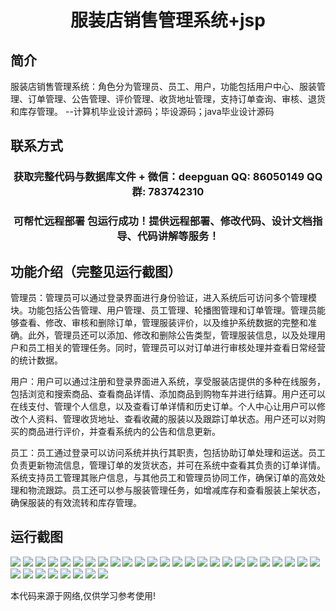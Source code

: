 <p><h1 align="center">服装店销售管理系统+jsp</h1></p>

## 简介
服装店销售管理系统：角色分为管理员、员工、用户，功能包括用户中心、服装管理、订单管理、公告管理、评价管理、收货地址管理，支持订单查询、审核、退货和库存管理。    --计算机毕业设计源码；毕设源码；java毕业设计源码


## 联系方式
<p><h3 align="center">获取完整代码与数据库文件 + 微信：deepguan QQ: 86050149 QQ群: 783742310</h3></p>
<p><h3 align="center">可帮忙远程部署 包运行成功！提供远程部署、修改代码、设计文档指导、代码讲解等服务！</h3></p>

## 功能介绍（完整见运行截图）
管理员：管理员可以通过登录界面进行身份验证，进入系统后可访问多个管理模块。功能包括公告管理、用户管理、员工管理、轮播图管理和订单管理。管理员能够查看、修改、审核和删除订单，管理服装评价，以及维护系统数据的完整和准确。此外，管理员还可以添加、修改和删除公告类型，管理服装信息，以及处理用户和员工相关的管理任务。同时，管理员可以对订单进行审核处理并查看日常经营的统计数据。

用户：用户可以通过注册和登录界面进入系统，享受服装店提供的多种在线服务，包括浏览和搜索商品、查看商品详情、添加商品到购物车并进行结算。用户还可以在线支付、管理个人信息，以及查看订单详情和历史订单。个人中心让用户可以修改个人资料、管理收货地址、查看收藏的服装以及跟踪订单状态。用户还可以对购买的商品进行评价，并查看系统内的公告和信息更新。

员工：员工通过登录可以访问系统并执行其职责，包括协助订单处理和运送。员工负责更新物流信息，管理订单的发货状态，并可在系统中查看其负责的订单详情。系统支持员工管理其账户信息，与其他员工和管理员协同工作，确保订单的高效处理和物流跟踪。员工还可以参与服装管理任务，如增减库存和查看服装上架状态，确保服装的有效流转和库存管理。


## 运行截图
![](https://bs-1329754181.cos.ap-shanghai.myqcloud.com/ssm/ClothingStoreSalesManagementSystemJsp/img/001.jpg)
![](https://bs-1329754181.cos.ap-shanghai.myqcloud.com/ssm/ClothingStoreSalesManagementSystemJsp/img/002.jpg)
![](https://bs-1329754181.cos.ap-shanghai.myqcloud.com/ssm/ClothingStoreSalesManagementSystemJsp/img/003.jpg)
![](https://bs-1329754181.cos.ap-shanghai.myqcloud.com/ssm/ClothingStoreSalesManagementSystemJsp/img/004.jpg)
![](https://bs-1329754181.cos.ap-shanghai.myqcloud.com/ssm/ClothingStoreSalesManagementSystemJsp/img/005.jpg)
![](https://bs-1329754181.cos.ap-shanghai.myqcloud.com/ssm/ClothingStoreSalesManagementSystemJsp/img/006.jpg)
![](https://bs-1329754181.cos.ap-shanghai.myqcloud.com/ssm/ClothingStoreSalesManagementSystemJsp/img/007.jpg)
![](https://bs-1329754181.cos.ap-shanghai.myqcloud.com/ssm/ClothingStoreSalesManagementSystemJsp/img/008.jpg)
![](https://bs-1329754181.cos.ap-shanghai.myqcloud.com/ssm/ClothingStoreSalesManagementSystemJsp/img/009.jpg)
![](https://bs-1329754181.cos.ap-shanghai.myqcloud.com/ssm/ClothingStoreSalesManagementSystemJsp/img/010.jpg)
![](https://bs-1329754181.cos.ap-shanghai.myqcloud.com/ssm/ClothingStoreSalesManagementSystemJsp/img/011.jpg)
![](https://bs-1329754181.cos.ap-shanghai.myqcloud.com/ssm/ClothingStoreSalesManagementSystemJsp/img/012.jpg)
![](https://bs-1329754181.cos.ap-shanghai.myqcloud.com/ssm/ClothingStoreSalesManagementSystemJsp/img/013.jpg)
![](https://bs-1329754181.cos.ap-shanghai.myqcloud.com/ssm/ClothingStoreSalesManagementSystemJsp/img/014.jpg)
![](https://bs-1329754181.cos.ap-shanghai.myqcloud.com/ssm/ClothingStoreSalesManagementSystemJsp/img/015.jpg)
![](https://bs-1329754181.cos.ap-shanghai.myqcloud.com/ssm/ClothingStoreSalesManagementSystemJsp/img/016.jpg)
![](https://bs-1329754181.cos.ap-shanghai.myqcloud.com/ssm/ClothingStoreSalesManagementSystemJsp/img/017.jpg)
![](https://bs-1329754181.cos.ap-shanghai.myqcloud.com/ssm/ClothingStoreSalesManagementSystemJsp/img/018.jpg)
![](https://bs-1329754181.cos.ap-shanghai.myqcloud.com/ssm/ClothingStoreSalesManagementSystemJsp/img/019.jpg)
![](https://bs-1329754181.cos.ap-shanghai.myqcloud.com/ssm/ClothingStoreSalesManagementSystemJsp/img/020.jpg)
![](https://bs-1329754181.cos.ap-shanghai.myqcloud.com/ssm/ClothingStoreSalesManagementSystemJsp/img/021.jpg)
![](https://bs-1329754181.cos.ap-shanghai.myqcloud.com/ssm/ClothingStoreSalesManagementSystemJsp/img/022.jpg)
![](https://bs-1329754181.cos.ap-shanghai.myqcloud.com/ssm/ClothingStoreSalesManagementSystemJsp/img/023.jpg)
![](https://bs-1329754181.cos.ap-shanghai.myqcloud.com/ssm/ClothingStoreSalesManagementSystemJsp/img/024.jpg)
![](https://bs-1329754181.cos.ap-shanghai.myqcloud.com/ssm/ClothingStoreSalesManagementSystemJsp/img/025.jpg)
![](https://bs-1329754181.cos.ap-shanghai.myqcloud.com/ssm/ClothingStoreSalesManagementSystemJsp/img/026.jpg)
![](https://bs-1329754181.cos.ap-shanghai.myqcloud.com/ssm/ClothingStoreSalesManagementSystemJsp/img/027.jpg)
![](https://bs-1329754181.cos.ap-shanghai.myqcloud.com/ssm/ClothingStoreSalesManagementSystemJsp/img/028.jpg)
![](https://bs-1329754181.cos.ap-shanghai.myqcloud.com/ssm/ClothingStoreSalesManagementSystemJsp/img/029.jpg)
![](https://bs-1329754181.cos.ap-shanghai.myqcloud.com/ssm/ClothingStoreSalesManagementSystemJsp/img/030.jpg)
![](https://bs-1329754181.cos.ap-shanghai.myqcloud.com/ssm/ClothingStoreSalesManagementSystemJsp/img/031.jpg)
![](https://bs-1329754181.cos.ap-shanghai.myqcloud.com/ssm/ClothingStoreSalesManagementSystemJsp/img/032.jpg)
![](https://bs-1329754181.cos.ap-shanghai.myqcloud.com/ssm/ClothingStoreSalesManagementSystemJsp/img/033.jpg)

<p>本代码来源于网络,仅供学习参考使用!</p>
